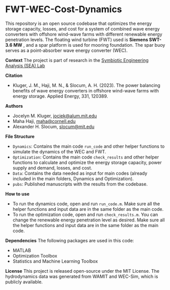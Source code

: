 # FWT-WEC-Cost-Dynamics
This repository is an open source codebase that optimizes the energy storage capacity, losses, and cost for a system of combined wave energy converters with offshore wind-wave farms with different renewable energy penetration levels. The floating wind turbine (FWT) used is **Siemens SWT-3.6 MW** , and a spar platform is used for mooring foundation. The spar buoy serves as a point-absorber wave energy converter (WEC).


**Context**
The project is part of research in the [Symbiotic Engineering Analysis (SEA) Lab](https://sea.mae.cornell.edu/)


**Citation**
- Kluger, J. M., Haji, M. N., & Slocum, A. H. (2023). The power balancing benefits of wave energy converters in offshore wind-wave farms with energy storage. Applied Energy, 331, 120389.


**Authors**
- Jocelyn M. Kluger, jociek@alum.mit.edu
- Maha Haji, maha@cornell.edu
- Alexander H. Slocum, slocum@mit.edu


**File Structure**
- `Dynamics`: Contains the main code `run_code` and other helper functions to simulate the dynamics of the WEC and FWT.
- `Optimization`: Contains the main code `check_results` and other helper functions to calculate and optimize the energy storage capacity, power supply and demand, losses, and cost.
- `Data`: Contains the data needed as input for main codes (already included in the main folders, Dynamics and Optimization). 
- `pubs`: Published manuscripts with the results from the codebase.


**How to use**
- To run the dynamics code, open and run `run_code.m`. Make sure all the helper functions and input data are in the same folder as the main code.
- To run the optimization code, open and run `check_results.m`. You can change the renewable energy penetration level as desired. Make sure all the helper functions and input data are in the same folder as the main code.


**Dependencies**
The following packages are used in this code:
- MATLAB
- Optimization Toolbox
- Statistics and Machine Learning Toolbox


**License**
This project is released open-source under the MIT License. The hydrodynamics data was generated from WAMIT and WEC-Sim, which is publicly available.
